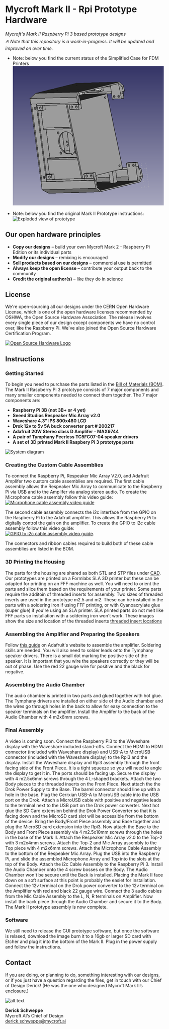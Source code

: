 # Mycroft Mark II - Rpi Prototype Hardware
*Mycroft's Mark II Raspberry Pi 3 based prototype designs*  
*⛵️ Note that this repository is a work-in-progress. It will be updated and improved on over time.*

* Note: below you find the current status of the Simplified Case for FDM Printers
![Current status of construction](https://github.com/guhl/hardware-mycroft-mark-II-rpi/raw/master/CAD/FREECAD/mark2.png)

* Note: below you find the original Mark II Prototype instructions:
![Exploded view of prototype](https://raw.githubusercontent.com/MycroftAI/hardware-mycroft-mark-II-rpi/master/Mark%20II%20Rpi3%20r2%20Assembly%20diagram_sm.png?token=AF3P7DRJZP6BDCAP2DEV3C26HSL2W)

## Our open hardware principles
* **Copy our designs** – build your own Mycroft Mark 2 - Raspberry Pi Edition or its individual parts
* **Modify our designs** – remixing is encouraged
* **Sell products based on our designs** – commercial use is permitted
* **Always keep the open license** – contribute your output back to the community
* **Credit the original author(s)** – like they do in science

## License
We're open-sourcing all our designs under the CERN Open Hardware License, which is one of the open hardware licenses recommended by OSHWA, the Open Source Hardware Association. The release involves every single piece of our design except components we have no control over, like the Raspberry Pi. We've also joined the Open Source Hardware Certification Program.

[![Open Source Hardware Logo](https://github.com/MycroftAI/hardware-mycroft-mark-1/blob/master/oshw.png "OSHW")](https://certification.oshwa.org/)

## Instructions
### Getting Started
To begin you need to purchase the parts listed in the [Bill of Materials (BOM)](BOM.md). The Mark II Raspberry Pi 3 prototype consists of 7 major components and many smaller components needed to connect them together. The 7 major components are:

* **Raspberry Pi 3B (not 3B+ or 4 yet)**
* **Seeed Studios Respeaker Mic Array v2.0**
* **Waveshare 4.3" IPS 800x480 LCD**
* **Drok 12v to 5v 5A buck converter part # 200217**
* **Adafruit 20W Stereo class D Amplifer - MAX9744**
* **A pair of Tymphany Peerless TC5FC07-04 speaker drivers**
* **A set of 3D printed Mark II Raspbery Pi 3 prototype parts**

![System diagram](https://raw.githubusercontent.com/MycroftAI/hardware-mycroft-mark-II-rpi/master/Mark%20II%20Rpi3%20r2%20System%20diagram_sm.png?token=AF3P7DWIXOV57HQI6RJZSZ26HSLWO)

### Creating the Custom Cable Assemblies
To connect the Raspberry Pi, Respeaker Mic Array V2.0, and Adafruit Amplifer two custom cable assemblies are required. The first cable assembly allows the Respeaker Mic Array to communicate to the Raspberry Pi via USB and to the Amplifer via analog stereo audio. To create the Microphone cable assembly follow this video guide:  
[![Microphone cable assembly video guide](https://img.youtube.com/vi/UepmmYCgYgI/0.jpg)](https://youtu.be/UepmmYCgYgI)

The second cable assembly connects the i2c interface from the GPIO on the Raspberry Pi to the Adafruit amplifier. This allows the Raspberry Pi to digitally control the gain on the amplifier. To create the GPIO to i2c cable assembly follow this video guide:  
[![GPIO to i2c cable assembly video guide](https://img.youtube.com/vi/yoYU8CrY8kU/0.jpg)](https://youtu.be/yoYU8CrY8kU).

The connectors and ribbon cables required to build both of these cable assemblies are listed in the BOM.

### 3D Printing the Housing
The parts for the housing are shared as both STL and STP files under [CAD](https://github.com/MycroftAI/hardware-mycroft-mark-II-rpi/tree/master/CAD). Our prototypes are printed on a Formlabs SLA 3D printer but these can be adapted for printing on an FFF machine as well. You will need to orient the parts and slice them based on the requirements of your printer. Some parts require the additoin of threaded inserts for assembly. Two sizes of threaded inserts are used in the prototype m2.5 and m2. These can be installed in the parts with a soldering iron if using FFF printing, or with Cyanoacrylate glue (super glue) if you're using an SLA printer. SLA printed parts do not melt like FFF parts so installation with a soldering iron won't work. These images show the size and location of the threaded inserts [threaded insert locations](https://github.com/MycroftAI/hardware-mycroft-mark-II-rpi/tree/master/CAD/threaded%20insert%20locations)

### Assembling the Amplifier and Preparing the Speakers
Follow [this guide](https://learn.adafruit.com/adafruit-20w-stereo-audio-amplifier-class-d-max9744) on Adafruit's website to assemble the amplifier. Soldering skills are needed. You will also need to solder leads onto the Tymphany speaker drivers. There is a small dot marking the positive side of the speaker. It is important that you wire the speakers correctly or they will be out of phase. Use the red 22 gauge wire for positive and the black for negative.

### Assembling the Audio Chamber
The audio chamber is printed in two parts and glued together with hot glue. The Tymphany drivers are installed on either side of the Audio chamber and the wires go through holes in the back to allow for easy connection to the speaker terminals on the amplifier. Install the Amplifer to the back of the Audio Chamber with 4 m2x6mm screws.

### Final Assembly
A video is coming soon. Connect the Raspberry Pi3 to the Waveshare display with the Waveshare included stand-offs. Connect the HDMI to HDMI connector (included with Waveshare display) and USB-A to MicroUSB connector (included with the Waveshare display) to the Rpi3 and the display. Install the Waveshare display and Rpi3 assembly through the front facing side of the Front Piece. It is a tight squeeze so you will need to angle the display to get it in. The ports should be facing up. Secure the display with 4 m2.5x6mm screws through the 4 L-shaped brackets. Attach the two Body pieces to the threaded inserts on the Front Piece. Next attach the the Drok Power Supply to the Base. The barrel connector should line up with a hole in the base. Plug the Cerrxian USB-A to MicroUSB cable into the USB port on the Drok. Attach a MicroUSB cable with positive and negative leads to the terminal next to the USB port on the Drok power converter. Next hot glue the SD Card extension behind the Drok Power Converter so that it is facing down and the MicroSD card slot will be accessible from the bottom of the device. Bring the Body/Front Piece assembly and Base together and plug the MicroSD card extension into the Rpi3. Now attach the Base to the Body and Front Piece assembly via 4 m2.5x10mm screws through the holes in the base of the Mark II. Attach the Respeaker Mic Array v2.0 to the Top-2 with 3 m2x4mm screws. Attach the Top-2 and Mic Array assembly to the Top piece with 4 m2x6mm screws. Attach the Microphone Cable Assembly to the bottom of the Respeaker Mic Array. Plug the USB into the Raspberry Pi, and slide the assembled Microphone Array and Top into the slots at the top of the Body. Attach the i2c Cable Assembly to the Raspberry Pi 3. Install the Audio Chamber onto the 4 screw bosses on the Body. The Audio Chamber won't be secure until the Back is installed. Placing the Mark II face down on a soft surface at this point is probably the easiet for installation. Connect the 12v terminal on the Drok power converter to the 12v terminal on the Amplifier with red and black 22 gauge wire. Connect the 3 audio cables from the Mic Cable Assembly to the L, N, R terminals on Amplifier. Now install the back piece through the Audio Chamber and secure it to the Body. The Mark II prototype assembly is now complete.

### Software
We still need to release the GUI prototype software, but once the software is relased, download the image burn it to a 16gb or larger SD card with Etcher and plug it into the bottom of the Mark II. Plug in the power supply and follow the instructions.

## Contact
If you are doing, or planning to do, something interesting with our designs, or if you just have a question regarding the files, get in touch with our Chief of Design Derick! (He was the one who designed Mycroft Mark II’s enclosure.)

![alt text](https://github.com/MycroftAI/hardware-mycroft-mark-1/blob/master/Derick.png "Derick")

**Derick Schweppe**  
Mycroft AI’s Chief of Design  
derick.schweppe@mycroft.ai
